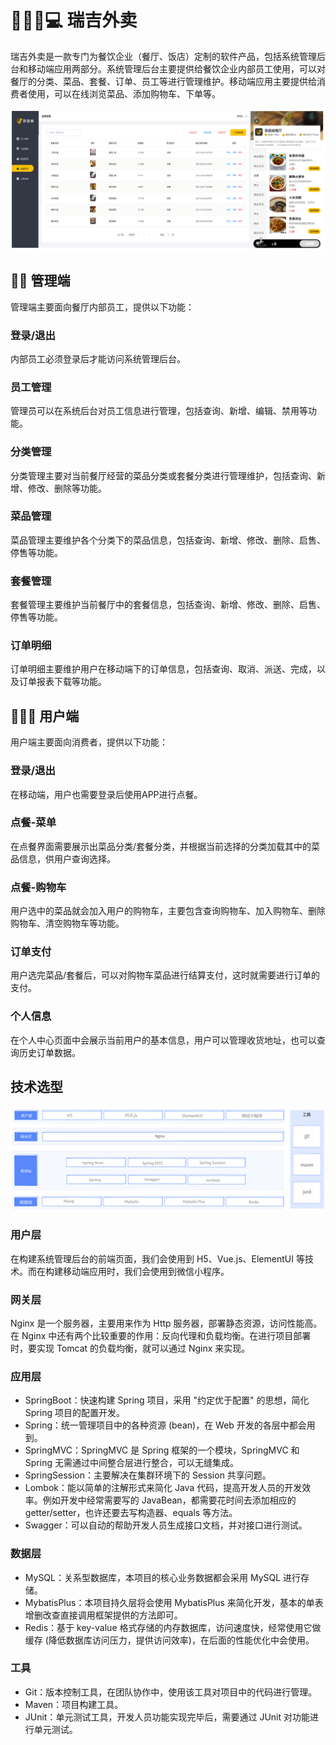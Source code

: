 # 🍔🍟📱💻 瑞吉外卖

瑞吉外卖是一款专门为餐饮企业（餐厅、饭店）定制的软件产品，包括系统管理后台和移动端应用两部分。系统管理后台主要提供给餐饮企业内部员工使用，可以对餐厅的分类、菜品、套餐、订单、员工等进行管理维护。移动端应用主要提供给消费者使用，可以在线浏览菜品、添加购物车、下单等。

![introduce](doc/imgintroduce.png)


## 🧑‍💼 管理端

管理端主要面向餐厅内部员工，提供以下功能：

### 登录/退出

内部员工必须登录后才能访问系统管理后台。

### 员工管理

管理员可以在系统后台对员工信息进行管理，包括查询、新增、编辑、禁用等功能。

### 分类管理

分类管理主要对当前餐厅经营的菜品分类或套餐分类进行管理维护，包括查询、新增、修改、删除等功能。

### 菜品管理

菜品管理主要维护各个分类下的菜品信息，包括查询、新增、修改、删除、启售、停售等功能。

### 套餐管理

套餐管理主要维护当前餐厅中的套餐信息，包括查询、新增、修改、删除、启售、停售等功能。

### 订单明细

订单明细主要维护用户在移动端下的订单信息，包括查询、取消、派送、完成，以及订单报表下载等功能。

## 🧑‍🤝‍🧑 用户端

用户端主要面向消费者，提供以下功能：

### 登录/退出

在移动端，用户也需要登录后使用APP进行点餐。

### 点餐-菜单

在点餐界面需要展示出菜品分类/套餐分类，并根据当前选择的分类加载其中的菜品信息，供用户查询选择。

### 点餐-购物车

用户选中的菜品就会加入用户的购物车，主要包含查询购物车、加入购物车、删除购物车、清空购物车等功能。

### 订单支付

用户选完菜品/套餐后，可以对购物车菜品进行结算支付，这时就需要进行订单的支付。

### 个人信息

在个人中心页面中会展示当前用户的基本信息，用户可以管理收货地址，也可以查询历史订单数据。


## 技术选型

![technology](doc/imgtechnology.png)

### 用户层

在构建系统管理后台的前端页面，我们会使用到 H5、Vue.js、ElementUI 等技术。而在构建移动端应用时，我们会使用到微信小程序。

### 网关层

Nginx 是一个服务器，主要用来作为 Http 服务器，部署静态资源，访问性能高。在 Nginx 中还有两个比较重要的作用：反向代理和负载均衡。在进行项目部署时，要实现 Tomcat 的负载均衡，就可以通过 Nginx 来实现。

### 应用层

- SpringBoot：快速构建 Spring 项目，采用 "约定优于配置" 的思想，简化 Spring 项目的配置开发。
- Spring：统一管理项目中的各种资源 (bean)，在 Web 开发的各层中都会用到。
- SpringMVC：SpringMVC 是 Spring 框架的一个模块，SpringMVC 和 Spring 无需通过中间整合层进行整合，可以无缝集成。
- SpringSession：主要解决在集群环境下的 Session 共享问题。
- Lombok：能以简单的注解形式来简化 Java 代码，提高开发人员的开发效率。例如开发中经常需要写的 JavaBean，都需要花时间去添加相应的 getter/setter，也许还要去写构造器、equals 等方法。
- Swagger：可以自动的帮助开发人员生成接口文档，并对接口进行测试。

### 数据层

- MySQL：关系型数据库，本项目的核心业务数据都会采用 MySQL 进行存储。
- MybatisPlus：本项目持久层将会使用 MybatisPlus 来简化开发，基本的单表增删改查直接调用框架提供的方法即可。
- Redis：基于 key-value 格式存储的内存数据库，访问速度快，经常使用它做缓存 (降低数据库访问压力，提供访问效率)，在后面的性能优化中会使用。

### 工具

- Git：版本控制工具，在团队协作中，使用该工具对项目中的代码进行管理。
- Maven：项目构建工具。
- JUnit：单元测试工具，开发人员功能实现完毕后，需要通过 JUnit 对功能进行单元测试。